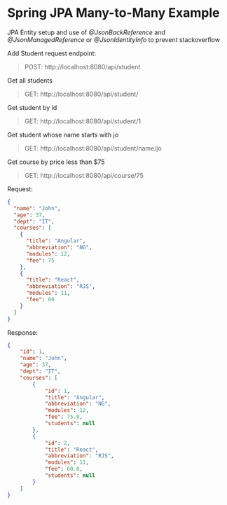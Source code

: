 # Spring JPA Many-to-Many Example

JPA Entity setup and use of *@JsonBackReference* and *@JsonManagedReference* or *@JsonIdentityInfo*
to prevent stackoverflow

Add Student request endpoint: 
> POST: http://localhost:8080/api/student

Get all students
> GET: http://localhost:8080/api/student/

Get student by id
> GET: http://localhost:8080/api/student/1

Get student whose name starts with jo
> GET: http://localhost:8080/api/student/name/jo

Get course by price less than $75
> GET: http://localhost:8080/api/course/75

Request:

```json
{
  "name": "John",
  "age": 37,
  "dept": "IT",
  "courses": [
    {
      "title": "Angular",
      "abbreviation": "NG",
      "modules": 12,
      "fee": 75
    },
    {
      "title": "React",
      "abbreviation": "RJS",
      "modules": 11,
      "fee": 60
    }
  ]
}
```

Response:

```json
{
    "id": 1,
    "name": "John",
    "age": 37,
    "dept": "IT",
    "courses": [
        {
            "id": 1,
            "title": "Angular",
            "abbreviation": "NG",
            "modules": 12,
            "fee": 75.0,
            "students": null
        },
        {
            "id": 2,
            "title": "React",
            "abbreviation": "RJS",
            "modules": 11,
            "fee": 60.0,
            "students": null
        }
    ]
}
```